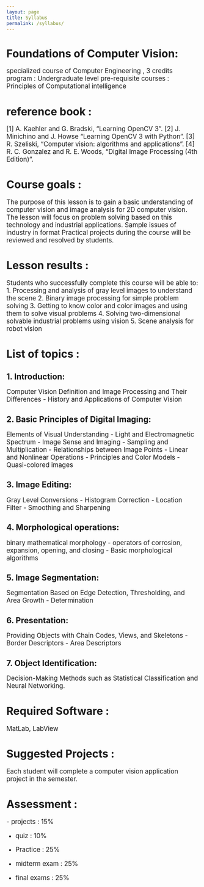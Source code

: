 ```yaml
---
layout: page
title: Syllabus
permalink: /syllabus/
---
```


<h1>Foundations of Computer Vision:</h1>

<p>
<big>
specialized course of Computer Engineering , 3 credits
program : Undergraduate level
pre-requisite courses : Principles of Computational intelligence
</big>
</p>

<h1>reference book :</h1> 
<p>
<big>
[1] A. Kaehler and G. Bradski, “Learning OpenCV 3”.
[2] J. Minichino and J. Howse “Learning OpenCV 3 with Python”.
[3] R. Szeliski, “Computer vision: algorithms and applications”.
[4] R. C. Gonzalez and R. E. Woods, “Digital Image Processing (4th Edition)”.

</big>
</p>
<h1>Course goals :</h1>
<p>
<big>
The purpose of this lesson is to gain a basic understanding of computer vision and image
analysis for 2D computer vision.
The lesson will focus on problem solving based on this technology and industrial
applications. Sample issues of industry in format
Practical projects during the course will be reviewed and resolved by students.
</big>
</p>
<h1>Lesson results :</h1>
<p>
<big>
Students who successfully complete this course will be able to:
1. Processing and analysis of gray level images to understand the scene
2. Binary image processing for simple problem solving
3. Getting to know color and color images and using them to solve visual problems
4. Solving two-dimensional solvable industrial problems using vision
5. Scene analysis for robot vision
</big>
</p>
<h1>List of topics :</h1>

<h2>1. Introduction:</h2> 
<p>
<big>
Computer Vision Definition and Image Processing and Their Differences - History and Applications of Computer Vision
</big>
</p>
<h2>2. Basic Principles of Digital Imaging: </h2>
<p>
<big>
Elements of Visual Understanding - Light and Electromagnetic Spectrum - Image Sense and Imaging - Sampling and Multiplication - Relationships between Image Points - Linear and Nonlinear Operations - Principles and Color Models - Quasi-colored images
</big>
</p>
<h2>3. Image Editing: </h2>
<p>
<big>
Gray Level Conversions - Histogram Correction - Location Filter - Smoothing and Sharpening
</big>
</p>
<h2>4. Morphological operations: </h2>
<p>
<big>
binary mathematical morphology - operators of corrosion, expansion, opening, and closing - Basic morphological algorithms
</big>
</p>
<h2>5. Image Segmentation: </h2>
<p>
<big>
Segmentation Based on Edge Detection, Thresholding, and Area Growth - Determination
</big>
</p>
<h2>6. Presentation: </h2>
<p>
<big>
Providing Objects with Chain Codes, Views, and Skeletons - Border Descriptors - Area Descriptors
</big>
</p>
<h2>7. Object Identification: </h2>
<p>
<big>
Decision-Making Methods such as Statistical Classification and Neural Networking.
</big>
</p>
<h1>Required Software : </h1>
<p>
<big>
MatLab, LabView
</big>
</p>
<h1>Suggested Projects : </h1>
<p>
<big>
Each student will complete a computer vision application project in the semester.
</big>
</p>
<h1>Assessment :</h1>
<p>
<big>
- projects : 15%

- quiz : 10%

- Practice : 25%

- midterm exam : 25%

- final exams : 25%
</big>
</p>